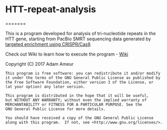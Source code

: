 # HTT-repeat-analysis

=======

This is a program developed for analysis of tri-nucleotide repeats in the HTT gene, starting from PacBio SMRT sequencing data generated by [targeted enrichment using CRISPR/Cas9](https://www.biorxiv.org/content/early/2017/10/16/203919).

Check out Wiki to learn how to execute the program - [Wiki](https://github.com/UppsalaGenomeCenter/HTT-repeat-analysis/wiki)

Copyright (C) 2017 Adam Ameur

    This program is free software: you can redistribute it and/or modify
    it under the terms of the GNU General Public License as published by
    the Free Software Foundation, either version 3 of the License, or
    (at your option) any later version.

    This program is distributed in the hope that it will be useful,
    but WITHOUT ANY WARRANTY; without even the implied warranty of
    MERCHANTABILITY or FITNESS FOR A PARTICULAR PURPOSE. See the
    GNU General Public License for more details.

    You should have received a copy of the GNU General Public License
    along with this program.  If not, see <http://www.gnu.org/licenses/>.
